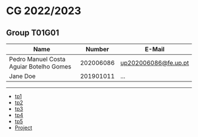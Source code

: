 # CG 2022/2023

## Group T01G01
| Name             | Number    | E-Mail             |
| ---------------- | --------- | ------------------ |
| Pedro Manuel Costa Aguiar Botelho Gomes  | 202006086 | up202006086@fe.up.pt    |
| Jane Doe         | 201901011 | ...                |

----

  - [tp1](tp1/README.md)
  - [tp2](tp2/README.md)
  - [tp3](tp3/README.md)
  - [tp4](tp4/README.md)
  - [tp5](tp5/README.md)
  - [Project](proj/README.md)

